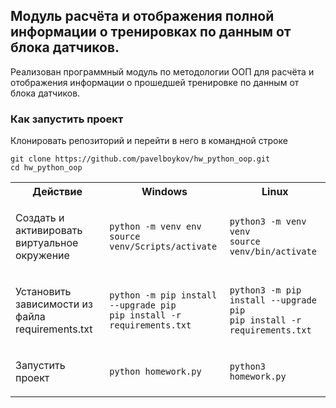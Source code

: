 ## Модуль расчёта и отображения полной информации о тренировках по данным от блока датчиков.

Реализован программный модуль по методологии ООП для расчёта и отображения информации
о прошедшей тренировке по данным от блока датчиков.

### Как запустить проект
Клонировать репозиторий и перейти в него в командной строке 
  ```
  git clone https://github.com/pavelboykov/hw_python_oop.git
  cd hw_python_oop
  ```

<table>
<tr>
<th> Действие </th>
<th> Windows </th>
<th> Linux </th>
</tr>
<tr>
<td>

Cоздать и активировать виртуальное окружение

</td>
<td>

```
python -m venv env
source venv/Scripts/activate
```

</td>
<td>

```
python3 -m venv venv
source venv/bin/activate
```

</td>
</tr>
</tr>
<tr>
<td>

Установить зависимости из файла requirements.txt

</td>
<td>

```
python -m pip install --upgrade pip
pip install -r requirements.txt
```

</td>
<td>

```
python3 -m pip install --upgrade pip
pip install -r requirements.txt
```

</td>
</tr>
</tr>
<tr>
<td>

Запустить проект

</td>
<td>

```
python homework.py
```

</td>
<td>

```
python3 homework.py
```

</td>
</tr>
</table>
